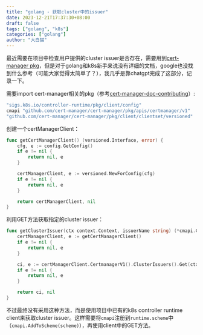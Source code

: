 ```yaml
---
title: "golang - 获取cluster中的issuer"
date: 2023-12-21T17:37:30+08:00
draft: false
tags: ["golang", "k8s"]
categories: ["golang"]
author: "大白猫"
---
```


最近需要在项目中检查用户提供的cluster issuer是否存在，需要用到[cert-manager pkg](https://pkg.go.dev/github.com/cert-manager/cert-manager/pkg/apis/certmanager/v1)，但是对于golang和k8s新手来说没有详细的文档，google也没找到什么参考（可能大家觉得太简单了？），我几乎是靠chatgpt完成了这部分，记录一下。

需要import cert-manager相关的pkg（参考[cert-manager-doc-contributing](https://cert-manager.io/docs/contributing/importing/)）:

```go
"sigs.k8s.io/controller-runtime/pkg/client/config"
cmapi "github.com/cert-manager/cert-manager/pkg/apis/certmanager/v1"
"github.com/cert-manager/cert-manager/pkg/client/clientset/versioned"
```

创建一个certManagerClient：

```go
func getCertManagerClient() (versioned.Interface, error) {
	cfg, e := config.GetConfig()
	if e != nil {
		return nil, e
	}

	certManagerClient, e := versioned.NewForConfig(cfg)
	if e != nil {
		return nil, e
	}

	return certManagerClient, nil
}
```

利用GET方法获取指定的cluster issuer：

```go
func getClusterIssuer(ctx context.Context, issuerName string) (*cmapi.ClusterIssuer, error) {
	certManagerClient, e := getCertManagerClient()
	if e != nil {
		return nil, e
	}

	ci, e := certManagerClient.CertmanagerV1().ClusterIssuers().Get(ctx, issuerName, metav1.GetOptions{})
	if e != nil {
		return nil, e
	}

	return ci, nil
}
```

不过最终没有采用这种方法，而是使用项目中已有的k8s controller runtime client来获取cluster issuer。这样需要将`cmapi`注册到`runtime.scheme`中（`cmapi.AddToScheme(scheme)`），再使用client中的GET方法。

